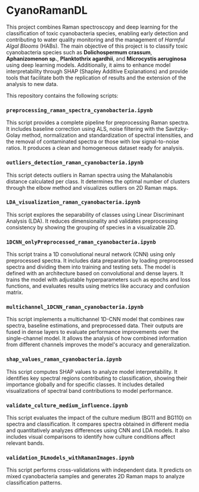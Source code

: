 # CyanoRamanDL

This project combines Raman spectroscopy and deep learning for the classification of toxic cyanobacteria species, enabling early detection and contributing to water quality monitoring and the management of *Harmful Algal Blooms* (HABs).
The main objective of this project is to classify toxic cyanobacteria species such as **Dolichospermum crassum**, **Aphanizomenon sp.**, **Planktothrix agardhii**, and **Microcystis aeruginosa** using deep learning models. Additionally, it aims to enhance model interpretability through SHAP (Shapley Additive Explanations) and provide tools that facilitate both the replication of results and the extension of the analysis to new data.

This repository contains the following scripts:

### `preprocessing_raman_spectra_cyanobacteria.ipynb`
This script provides a complete pipeline for preprocessing Raman spectra. It includes baseline correction using ALS, noise filtering with the Savitzky-Golay method, normalization and standardization of spectral intensities, and the removal of contaminated spectra or those with low signal-to-noise ratios. It produces a clean and homogeneous dataset ready for analysis.

### `outliers_detection_raman_cyanobacteria.ipynb`
This script detects outliers in Raman spectra using the Mahalanobis distance calculated per class. It determines the optimal number of clusters through the elbow method and visualizes outliers on 2D Raman maps. 

### `LDA_visualization_raman_cyanobacteria.ipynb`
This script explores the separability of classes using Linear Discriminant Analysis (LDA). It reduces dimensionality and validates preprocessing consistency by showing the grouping of species in a visualizable 2D.

### `1DCNN_onlyPreprocessed_raman_cyanobacteria.ipynb`
This script trains a 1D convolutional neural network (CNN) using only preprocessed spectra. It includes data preparation by loading preprocessed spectra and dividing them into training and testing sets. The model is defined with an architecture based on convolutional and dense layers. It trains the model with adjustable hyperparameters such as epochs and loss functions, and evaluates results using metrics like accuracy and confusion matrix.

### `multichannel_1DCNN_raman_cyanobacteria.ipynb`
This script implements a multichannel 1D-CNN model that combines raw spectra, baseline estimations, and preprocessed data. Their outputs are fused in dense layers to evaluate performance improvements over the single-channel model. It allows the analysis of how combined information from different channels improves the model's accuracy and generalization.

### `shap_values_raman_cyanobacteria.ipynb`
This script computes SHAP values to analyze model interpretability. It identifies key spectral regions contributing to classification, showing their importance globally and for specific classes. It includes detailed visualizations of spectral band contributions to model performance.

### `validate_culture_medium_influence.ipynb`
This script evaluates the impact of the culture medium (BG11 and BG110) on spectra and classification. It compares spectra obtained in different media and quantitatively analyzes differences using CNN and LDA models. It also includes visual comparisons to identify how culture conditions affect relevant bands.

### `validation_DLmodels_withRamanImages.ipynb`
This script performs cross-validations with independent data. It predicts on mixed cyanobacteria samples and generates 2D Raman maps to analyze classification patterns. 
